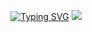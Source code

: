 <p align="center">
   <a href="https://git.io/typing-svg"><img src="https://readme-typing-svg.herokuapp.com?font=Fira+Code&pause=1000&width=435&lines=Hi%2C+I+am+Morry!;Welcome+to+my+GitHub!" alt="Typing SVG" /></a>
   <a title="github" target="_blank" href="https://github.com/dcmxlucky"><img src="https://img.shields.io/badge/dynamic/json?label=GitHub&suffix=%20followers&query=%24.data.totalSubs&url=https%3A%2F%2Fapi.spencerwoo.com%2Fsubstats%2F%3Fsource%3Dgithub%26queryKey%3Ddcmxlucky&labelColor=282c34&color=353940&logo=github&longCache=true" ></a>
</p>
